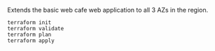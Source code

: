 Extends the basic web cafe web application to all 3 AZs in the region.

```
terraform init
terraform validate
terraform plan
terraform apply
```
